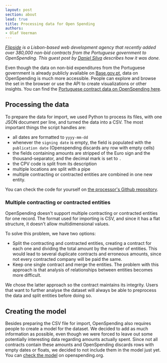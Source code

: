 ```yaml
---
layout: post
section: about
lead: true
title: Processing data for Open Spending
authors:
- Olaf Veerman
---
```

*[Flipside](http://flipside.org/) is a Lisbon-based web development agency that recently added over 380,000 non-bid contracts from the Portuguese government to OpenSpending. This guest post by [Daniel Silva](https://twitter.com/danielfdsilva) describes how it was done.*

Even though the data on non-bid expenditures from the Portuguese government is already publicly available on [Base.gov.pt](http://www.base.gov.pt), data on OpenSpending is much more accessible. People can explore and browse the set in the browser or use the API to create visualizations or other insights. You can find the [Portuguese contract data on OpenSpending here][os-data].

[os-data]: https://openspending.org/pt_ajustes-diretos

## Processing the data

To prepare the data for import, we used Python to process its files, with one JSON document per line, and turned the data into a CSV. The most important things the script handles are:

- all dates are formatted to `yyyy-mm-dd`
- whenever the `signing date` is empty, the field is populated with the `publication date` (Openspending discards any row with empty cells)
- the fields containing amounts are stripped of the Euro sign and the thousand-separator, and the decimal mark is set to `.`
- the CPV code is split from its description
- multiple locations are split with a pipe
- multiple contracting or contracted entities are combined in one new entity.

You can check the code for yourself on [the processor's Github repository](https://github.com/flipside-org/ajustes-processor).

### Multiple contracting or contracted entities

OpenSpending doesn't support multiple contracting or contracted entities for one record. The format used for importing is CSV, and since it has a flat structure, it doesn't allow multidimensional values. 

To solve this problem, we have two options:

- Split the contracting and contracted entities, creating a contract for each one and dividing the total amount by the number of entities. This would lead to several duplicate contracts and erroneous amounts, since not every contracted company will be paid the same.
- Keep one single contract and merge the entities. The problem with this approach is that analysis of relationships between entities becomes more difficult.  

We chose the latter approach so the contract maintains its integrity. Users that want to further analyse the dataset will always be able to preprocess the data and split entities before doing so.

## Creating the model

Besides preparing the CSV file for import, OpenSpending also requires people to create a model for the dataset. We decided to add as much information as possible, even though we were forced to leave out some potentially interesting data regarding amounts actually spent. Since not all contracts contain these amounts and OpenSpending discards rows with empty dates or floats, we decided to not include them in the model just yet. You can [check the model](https://openspending.org/pt_ajustes-diretos/model.json) on openspending.org.

